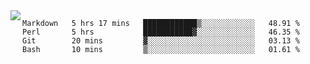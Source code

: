 

<a href="https://github.com/anuraghazra/github-readme-stats">
  <img align="left" src="https://github-readme-stats.vercel.app/api?username=kfly8&count_private=true&show_icons=true&theme=calm" />
</a>


<!--START_SECTION:waka-->
```text
Markdown   5 hrs 17 mins   ████████████▒░░░░░░░░░░░░   48.91 % 
Perl       5 hrs           ███████████▓░░░░░░░░░░░░░   46.35 % 
Git        20 mins         ▓░░░░░░░░░░░░░░░░░░░░░░░░   03.13 % 
Bash       10 mins         ▒░░░░░░░░░░░░░░░░░░░░░░░░   01.61 % 
```
<!--END_SECTION:waka-->
